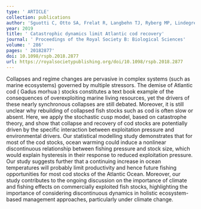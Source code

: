 ```yaml
---
type: ' ARTICLE'
collection: publications
author: 'Sguotti C, Otto SA, Frelat R, Langbehn TJ, Ryberg MP, Lindegren M, Durant JM, Stenseth NC & M{\"{o}}llmann C'
year: 2019
title: ' Catastrophic dynamics limit Atlantic cod recovery'
journal: ' Proceedings of the Royal Society B: Biological Sciences'
volume: ' 286'
pages: ' 20182877'
doi: 10.1098/rspb.2018.2877
url: https://royalsocietypublishing.org/doi/10.1098/rspb.2018.2877
---
```

Collapses and regime changes are pervasive in complex systems (such as marine ecosystems) governed by multiple stressors. The demise of Atlantic cod ( Gadus morhua ) stocks constitutes a text book example of the consequences of overexploiting marine living resources, yet the drivers of these nearly synchronous collapses are still debated. Moreover, it is still unclear why rebuilding of collapsed fish stocks such as cod is often slow or absent. Here, we apply the stochastic cusp model, based on catastrophe theory, and show that collapse and recovery of cod stocks are potentially driven by the specific interaction between exploitation pressure and environmental drivers. Our statistical modelling study demonstrates that for most of the cod stocks, ocean warming could induce a nonlinear discontinuous relationship between fishing pressure and stock size, which would explain hysteresis in their response to reduced exploitation pressure. Our study suggests further that a continuing increase in ocean temperatures will probably limit productivity and hence future fishing opportunities for most cod stocks of the Atlantic Ocean. Moreover, our study contributes to the ongoing discussion on the importance of climate and fishing effects on commercially exploited fish stocks, highlighting the importance of considering discontinuous dynamics in holistic ecosystem-based management approaches, particularly under climate change.
